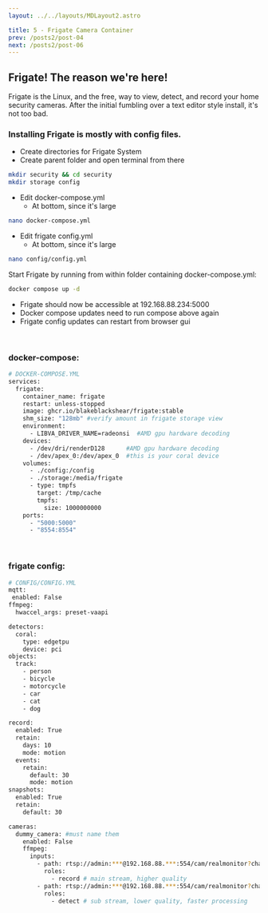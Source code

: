 ```yaml
---
layout: ../../layouts/MDLayout2.astro

title: 5 - Frigate Camera Container
prev: /posts2/post-04
next: /posts2/post-06
---
```



## Frigate! The reason we're here!

Frigate is the Linux, and the free, way to view, detect, and record your home security cameras. After the initial fumbling over a text editor style install, it's not too bad.


### Installing Frigate is mostly with config files.

- Create directories for Frigate System
- Create parent folder and open terminal from there
```sh
mkdir security && cd security
mkdir storage config
```
- Edit docker-compose.yml
    - At bottom, since it's large
```sh
nano docker-compose.yml
```
- Edit frigate config.yml
    - At bottom, since it's large
```sh
nano config/config.yml
```
Start Frigate by running from within folder containing docker-compose.yml:
```sh
docker compose up -d
```
- Frigate should now be accessible at 192.168.88.234:5000
- Docker compose updates need to run compose above again
- Frigate config updates can restart from browser gui

<br>

### docker-compose:
```sh
# DOCKER-COMPOSE.YML
services:
  frigate:
    container_name: frigate
    restart: unless-stopped
    image: ghcr.io/blakeblackshear/frigate:stable
    shm_size: "128mb" #verify amount in frigate storage view
    environment:
      - LIBVA_DRIVER_NAME=radeonsi  #AMD gpu hardware decoding
    devices:
      - /dev/dri/renderD128      #AMD gpu hardware decoding
      - /dev/apex_0:/dev/apex_0  #this is your coral device
    volumes:
      - ./config:/config
      - ./storage:/media/frigate
      - type: tmpfs
        target: /tmp/cache
        tmpfs:
          size: 1000000000
    ports:
      - "5000:5000"
      - "8554:8554"
```
<br>

### frigate config:
```sh
# CONFIG/CONFIG.YML
mqtt:
 enabled: False
ffmpeg:
  hwaccel_args: preset-vaapi

detectors:
  coral:
    type: edgetpu
    device: pci
objects:
  track:
    - person
    - bicycle
    - motorcycle
    - car
    - cat
    - dog

record:
  enabled: True
  retain:
    days: 10
    mode: motion
  events:
    retain:
      default: 30
      mode: motion
snapshots:
  enabled: True
  retain:
    default: 30

cameras:
  dummy_camera: #must name them
    enabled: False
    ffmpeg:
      inputs:
        - path: rtsp://admin:***@192.168.88.***:554/cam/realmonitor?channel=1&subtype=0&unicast=true
          roles:
            - record # main stream, higher quality
        - path: rtsp://admin:***@192.168.88.***:554/cam/realmonitor?channel=1&subtype=1&unicast=true
          roles:
            - detect # sub stream, lower quality, faster processing
```

